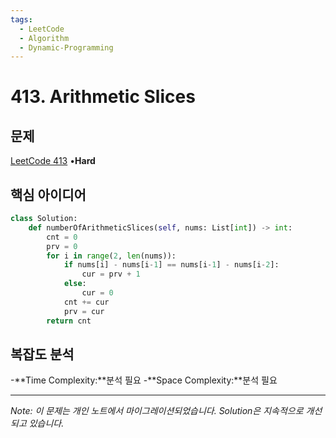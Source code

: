 ```yaml
---
tags:
  - LeetCode
  - Algorithm
  - Dynamic-Programming
---
```


# 413. Arithmetic Slices

## 문제

[LeetCode 413](https://leetcode.com/problems/find-right-interval/description/) •**Hard**

## 핵심 아이디어

```python
class Solution:
    def numberOfArithmeticSlices(self, nums: List[int]) -> int:
        cnt = 0
        prv = 0
        for i in range(2, len(nums)):
            if nums[i] - nums[i-1] == nums[i-1] - nums[i-2]:
                cur = prv + 1
            else:
                cur = 0
            cnt += cur
            prv = cur
        return cnt
```

## 복잡도 분석

-**Time Complexity:**분석 필요
-**Space Complexity:**분석 필요

---

*Note: 이 문제는 개인 노트에서 마이그레이션되었습니다. Solution은 지속적으로 개선되고 있습니다.*
